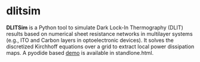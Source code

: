 # dlitsim
**DLITSim** is a Python tool to simulate Dark Lock-In Thermography (DLIT) results based on numerical sheet resistance networks in multilayer systems (e.g., ITO and Carbon layers in optoelectronic devices). It solves the discretized Kirchhoff equations over a grid to extract local power dissipation maps. A pyodide based [demo](https://cbaretzky.github.io/dlitsim/standalone.html) is available in standlone.html. 
